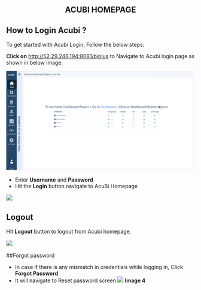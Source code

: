 



<center><h2>ACUBI HOMEPAGE</h1></center>

## How to Login Acubi ?

To get started with Acubi Login, Follow the below steps:

**Click on**  http://52.29.248.194:8081/biplus  to Navigate to Acubi login page as shown in below image.

![enter image description here](https://raw.githubusercontent.com/sv18042016/fp1/bb5d4c9f6814109a9645827e267e716c0d044c2a/images/New_version5/Homepage_v5.png)

-  Enter  **Username** and **Password**
- Hit the  **Login** button navigate to AcuBi  Homepage

![
](https://raw.githubusercontent.com/sv18042016/fp1/master/images/New_version5/Homepage_v5.png)

## Logout

Hit **Logout** button to logout from Acubi homepage.

![
](https://raw.githubusercontent.com/sv18042016/fp1/master/images/New_version5/UD_Logout.png)

##Forgot password

  - In case if there is any mismatch in credentials while logging in, Click **Forgot Password**. 
  - It will navigate to Reset password screen
  ![
](https://raw.githubusercontent.com/sv18042016/fp1/d64bc97c7d2aa0cb8e2c35fa8f9905bd274388f1/images/New_version5/ud_homepage_forgot%20password.png)
**Image 4**
<!--stackedit_data:
eyJoaXN0b3J5IjpbLTQ3MTQ5NjYzLC0xMjU1MDg2NDc2LDE3OD
UzNjQzNSwxNzMyNjY5Njk1LC00NDMwMTY2NDIsMjczMTcxNjc3
LDQzNTg4OTk5NywxMDk3MzE5MTk3LC05MTg0NzM5OTUsLTIwMD
UxNjcxMTUsMjc4NjIwNzgzLC0xMTg0ODQ5Nzc2XX0=
-->